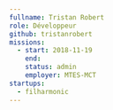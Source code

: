 ```yaml
---
fullname: Tristan Robert
role: Développeur
github: tristanrobert
missions:
  - start: 2018-11-19
    end:
    status: admin
    employer: MTES-MCT
startups:
  - filharmonic
---
```

